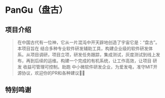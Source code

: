 # PanGu（盘古）

## 项目介绍
> 在中国古代有一位神，它从一片混沌中开天辟地创造了宇宙它是：“盘古”。本项目旨在 结合多种专业软件研发辅助工具，构建企业级的软件研发体系。从项目调研，项目立项，研发任务跟踪，集成测试，灰度测试到线上发布，再到后续的运维。构建一个完成的有机系统，让工作高效，让项目 研发 收益可管理可控制。助跑 中小微软件研发企业，为爱发电，准守MIT开源协议，欢迎你的PR和各种建议👏🏻

## 特别鸣谢

